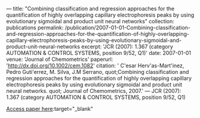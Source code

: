 —
title: "Combining classification and regression approaches for the quantification of highly overlapping capillary electrophoresis peaks by using evolutionary sigmoidal and product unit neural networks"
collection: publications
permalink: /publication/2007-01-01-Combining-classification-and-regression-approaches-for-the-quantification-of-highly-overlapping-capillary-electrophoresis-peaks-by-using-evolutionary-sigmoidal-and-product-unit-neural-networks
excerpt: 'JCR (2007): 1.367 (category AUTOMATION &amp; CONTROL SYSTEMS, position 9/52, Q1)'
date: 2007-01-01
venue: 'Journal of Chemometrics'
paperurl: 'http://dx.doi.org/10.1002/cem.1082'
citation: ' C&apos;esar Herv&apos;as-Mart&apos;inez,  Pedro Guti&apos;errez,  M. Silva,  J.M Serrano,    quot;Combining classification and regression approaches for the quantification of highly overlapping capillary electrophoresis peaks by using evolutionary sigmoidal and product unit neural networks.   quot; Journal of Chemometrics, 2007.'
—
JCR (2007): 1.367 (category AUTOMATION &amp; CONTROL SYSTEMS, position 9/52, Q1)

[Access paper here](http://dx.doi.org/10.1002/cem.1082):target="_blank"